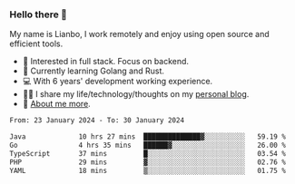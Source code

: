 ### Hello there 👋

My name is Lianbo, I work remotely and enjoy using open source and efficient tools.

- 🔭 Interested in full stack. Focus on backend.
- 🌱 Currently learning Golang and Rust.
- 💻 With 6 years' development working experience.
- ✍🏻 I share my life/technology/thoughts on my [personal blog](https://godruoyi.com).
- 👒 [About me more](https://godruoyi.com/posts/About-godruoyi).

<!--START_SECTION:waka-->

```txt
From: 23 January 2024 - To: 30 January 2024

Java             10 hrs 27 mins  ██████████████▓░░░░░░░░░░   59.19 %
Go               4 hrs 35 mins   ██████▓░░░░░░░░░░░░░░░░░░   26.00 %
TypeScript       37 mins         █░░░░░░░░░░░░░░░░░░░░░░░░   03.54 %
PHP              29 mins         ▓░░░░░░░░░░░░░░░░░░░░░░░░   02.76 %
YAML             18 mins         ▒░░░░░░░░░░░░░░░░░░░░░░░░   01.75 %
```

<!--END_SECTION:waka-->
